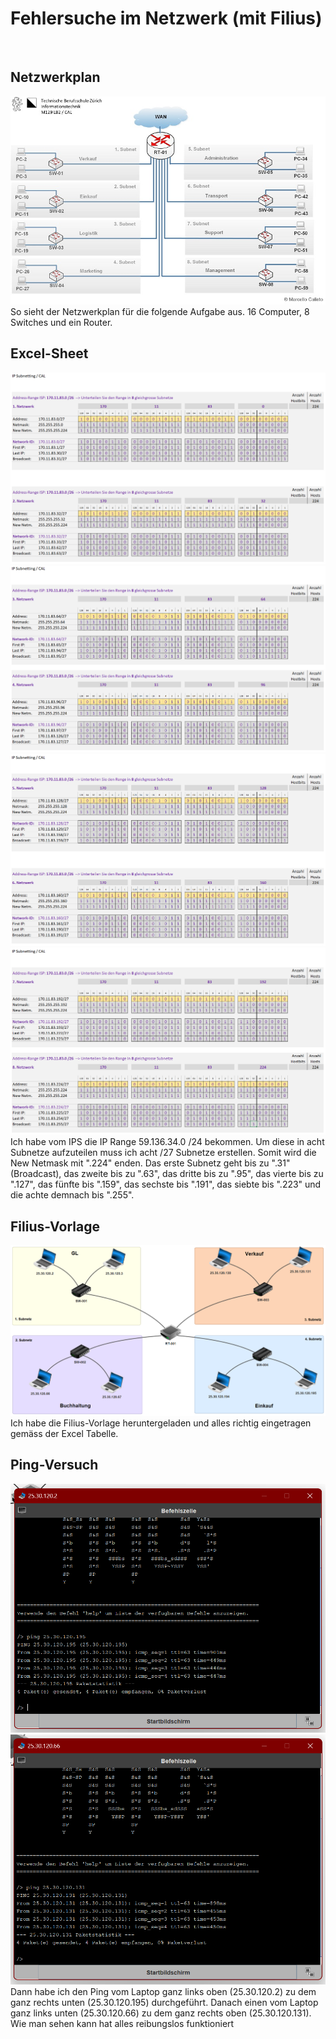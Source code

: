 # Fehlersuche im Netzwerk (mit Filius)

<br>

## Netzwerkplan

<img src="../../Bilder/P4 Bild1.jpg">
So sieht der Netzwerkplan für die folgende Aufgabe aus. 16 Computer, 8 Switches und ein Router.

<br>

## Excel-Sheet

<img src="../../Bilder/P4 Bild2.png">
<img src="../../Bilder/P4 Bild3.png">
<img src="../../Bilder/P4 Bild4.png">
<img src="../../Bilder/P4 Bild5.png">
Ich habe vom IPS die IP Range 59.136.34.0 /24 bekommen. Um diese in acht Subnetze aufzuteilen muss ich acht /27 Subnetze erstellen. Somit wird die New Netmask mit ".224" enden. Das erste Subnetz geht bis zu ".31" (Broadcast), das zweite bis zu ".63", das dritte bis zu ".95", das vierte bis zu ".127", das fünfte bis ".159", das sechste bis ".191", das siebte bis ".223" und die achte demnach bis ".255".

<br>

## Filius-Vorlage
<img src="../../Bilder/P3 Bild4.png">
Ich habe die Filius-Vorlage heruntergeladen und alles richtig eingetragen gemäss der Excel Tabelle.

<br>

## Ping-Versuch
<img src="../../Bilder/P3 Bild5.png">
<img src="../../Bilder/P3 Bild6.png">
Dann habe ich den Ping vom Laptop ganz links oben (25.30.120.2) zu dem ganz rechts unten (25.30.120.195) durchgeführt. Danach einen vom Laptop ganz links unten (25.30.120.66) zu dem ganz rechts oben (25.30.120.131). Wie man sehen kann hat alles reibungslos funktioniert
